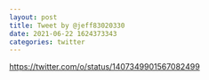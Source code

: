 ```yaml
--- 
layout: post 
title: Tweet by @jeff83020330 
date: 2021-06-22 1624373343 
categories: twitter 
--- 
```

https://twitter.com/o/status/1407349901567082499